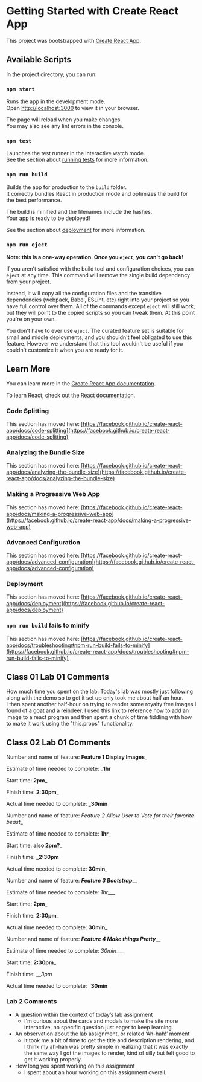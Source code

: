 # Getting Started with Create React App

This project was bootstrapped with [Create React App](https://github.com/facebook/create-react-app).

## Available Scripts

In the project directory, you can run:

### `npm start`

Runs the app in the development mode.\
Open [http://localhost:3000](http://localhost:3000) to view it in your browser.

The page will reload when you make changes.\
You may also see any lint errors in the console.

### `npm test`

Launches the test runner in the interactive watch mode.\
See the section about [running tests](https://facebook.github.io/create-react-app/docs/running-tests) for more information.

### `npm run build`

Builds the app for production to the `build` folder.\
It correctly bundles React in production mode and optimizes the build for the best performance.

The build is minified and the filenames include the hashes.\
Your app is ready to be deployed!

See the section about [deployment](https://facebook.github.io/create-react-app/docs/deployment) for more information.

### `npm run eject`

**Note: this is a one-way operation. Once you `eject`, you can't go back!**

If you aren't satisfied with the build tool and configuration choices, you can `eject` at any time. This command will remove the single build dependency from your project.

Instead, it will copy all the configuration files and the transitive dependencies (webpack, Babel, ESLint, etc) right into your project so you have full control over them. All of the commands except `eject` will still work, but they will point to the copied scripts so you can tweak them. At this point you're on your own.

You don't have to ever use `eject`. The curated feature set is suitable for small and middle deployments, and you shouldn't feel obligated to use this feature. However we understand that this tool wouldn't be useful if you couldn't customize it when you are ready for it.

## Learn More

You can learn more in the [Create React App documentation](https://facebook.github.io/create-react-app/docs/getting-started).

To learn React, check out the [React documentation](https://reactjs.org/).

### Code Splitting

This section has moved here: [https://facebook.github.io/create-react-app/docs/code-splitting](https://facebook.github.io/create-react-app/docs/code-splitting)

### Analyzing the Bundle Size

This section has moved here: [https://facebook.github.io/create-react-app/docs/analyzing-the-bundle-size](https://facebook.github.io/create-react-app/docs/analyzing-the-bundle-size)

### Making a Progressive Web App

This section has moved here: [https://facebook.github.io/create-react-app/docs/making-a-progressive-web-app](https://facebook.github.io/create-react-app/docs/making-a-progressive-web-app)

### Advanced Configuration

This section has moved here: [https://facebook.github.io/create-react-app/docs/advanced-configuration](https://facebook.github.io/create-react-app/docs/advanced-configuration)

### Deployment

This section has moved here: [https://facebook.github.io/create-react-app/docs/deployment](https://facebook.github.io/create-react-app/docs/deployment)

### `npm run build` fails to minify

This section has moved here: [https://facebook.github.io/create-react-app/docs/troubleshooting#npm-run-build-fails-to-minify](https://facebook.github.io/create-react-app/docs/troubleshooting#npm-run-build-fails-to-minify)


## Class 01 Lab 01 Comments 

How much time you spent on the lab: 
Today's lab was mostly just following along with the demo so to get it set up only took me about half an hour. <br>
I then spent another half-hour on trying to render some royalty free images I found of a goat and a reindeer. I used this [link](https://www.codegrepper.com/code-examples/javascript/how+to+add+image+in+react+js) to reference how to add an image to a react program and then spent a chunk of time fiddling with how to make it work using the "this.props" functionality. 

## Class 02 Lab 01 Comments

Number and name of feature: ____Feature 1 Display Images_____

Estimate of time needed to complete: ___1hr__

Start time: __2pm___

Finish time: __2:30pm___

Actual time needed to complete: ___30min__


Number and name of feature: _Feature 2 Allow User to Vote for their favorite beast__

Estimate of time needed to complete: __1hr___

Start time: __also 2pm?___

Finish time: ___2:30pm__

Actual time needed to complete: __30min___



Number and name of feature: _______Feature 3 Bootstrap_________

Estimate of time needed to complete: _1hr____

Start time: __2pm___

Finish time: __2:30pm___

Actual time needed to complete: __30min___

Number and name of feature: _______Feature 4 Make things Pretty_________

Estimate of time needed to complete: _30min____

Start time: __2:30pm___

Finish time: ___3pm_

Actual time needed to complete: ___30min__

### Lab 2 Comments 
* A question within the context of today’s lab assignment
  * I'm curious about the cards and modals to make the site more interactive, no specific question just eager to keep learning. 
* An observation about the lab assignment, or related ‘Ah-hah!’ moment
  * It took me a bit of time to get the title and description rendering, and I think my ah-hah was pretty simple in realizing that it was exactly the same way I got the images to render, kind of silly but felt good to get it working properly. 
* How long you spent working on this assignment
  * I spent about an hour working on this assignment overall. 